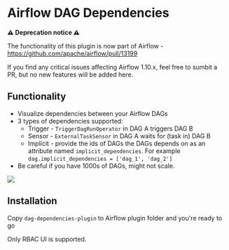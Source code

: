 # Airflow DAG Dependencies

**:warning: Deprecation notice :warning:**

The functionality of this plugin is now part of Airflow - https://github.com/apache/airflow/pull/13199

If you find any critical issues affecting Airflow 1.10.x, feel free
to sumbit a PR, but no new features will be added here.

## Functionality

* Visualize dependencies between your Airflow DAGs
* 3 types of dependencies supported:
  * Trigger - `TriggerDagRunOperator` in DAG A triggers DAG B
  * Sensor - `ExternalTaskSensor` in DAG A waits for (task in) DAG B
  * Implicit - provide the ids of DAGs the DAGs depends on as an attribute named `implicit_dependencies`.
  For example `dag.implicit_dependencies = ['dag_1', 'dag_2']`  
* Be careful if you have 1000s of DAGs, might not scale.


![](screenshot.png)

## Installation

Copy `dag-dependencies-plugin` to Airflow plugin folder and you're ready to go

Only RBAC UI is supported.